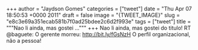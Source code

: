 
+++
author = "Jaydson Gomes"
categories = ["tweet"]
date = "Thu Apr 07 18:50:53 +0000 2011"
draft = false
image = "{TWEET_IMAGE}"
slug = "e8c3e69a351ecab581b7f0ad25bdee2c6d2f993e"
tags = ["tweet"]
title = """Nao li ainda, mas gostei ..."""
+++
Nao li ainda, mas gostei do titulo! RT @baguete: O gerente morreu: http://bit.ly/fGsNzH O perfil organizacional, não a pessoa!
